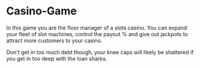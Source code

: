 # Casino-Game

In this game you are the floor manager of a slots casino. You can expand your fleet of slot machines, control the payout % and give out jackpots to attract more customers to your casino.

Don't get in too much debt though, your knee caps will likely be shattered if you get in too deep with the loan sharks.
